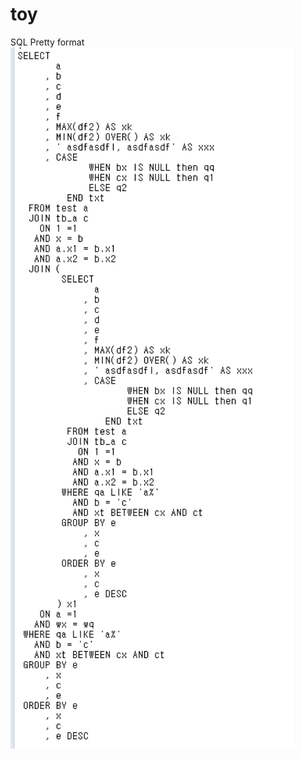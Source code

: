 # toy
SQL Pretty format
<img src="https://github.com/jadunara/toy/blob/master/pretty%20sql.png?raw=true" width="90%"></img>
